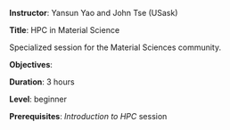 **Instructor**: Yansun Yao and John Tse (USask)

**Title**: HPC in Material Science

Specialized session for the Material Sciences community.

**Objectives**:

**Duration**: 3 hours

**Level**: beginner

**Prerequisites**: *Introduction to HPC* session
